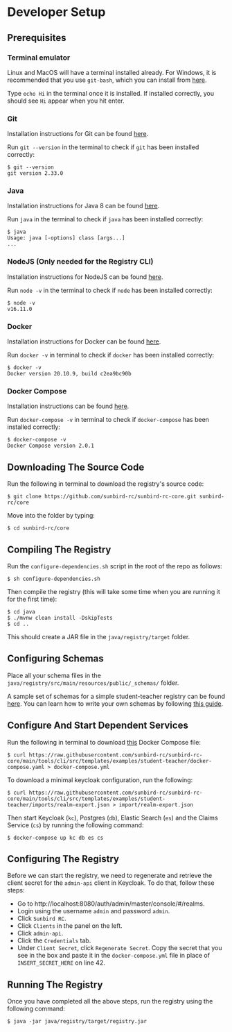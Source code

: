 # Developer Setup

## Prerequisites

### Terminal emulator

Linux and MacOS will have a terminal installed already. For Windows, it is recommended that you use `git-bash`, which you can install from [here](https://git-scm.com/download/win).

Type `echo Hi` in the terminal once it is installed. If installed correctly, you should see `Hi` appear when you hit enter.

### Git

Installation instructions for Git can be found [here](https://github.com/git-guides/install-git).

Run `git --version` in the terminal to check if `git` has been installed correctly:

```
$ git --version
git version 2.33.0
```

### Java

Installation instructions for Java 8 can be found [here](https://docs.oracle.comjavase/8/docs/technotes/guides/install/install\_overview.html).

Run `java` in the terminal to check if `java` has been installed correctly:

```
$ java
Usage: java [-options] class [args...]
...
```

### NodeJS (Only needed for the Registry CLI)

Installation instructions for NodeJS can be found [here](https://nodejs.org/en/download/package-manager/).

Run `node -v` in the terminal to check if `node` has been installed correctly:

```
$ node -v
v16.11.0
```

### Docker

Installation instructions for Docker can be found [here](https://docs.docker.com/engine/install/).

Run `docker -v` in terminal to check if `docker` has been installed correctly:

```
$ docker -v
Docker version 20.10.9, build c2ea9bc90b
```

### Docker Compose

Installation instructions can be found [here](https://docs.docker.com/engine/install/).

Run `docker-compose -v` in terminal to check if `docker-compose` has been installed correctly:

```
$ docker-compose -v
Docker Compose version 2.0.1
```

## Downloading The Source Code

Run the following in terminal to download the registry's source code:

```
$ git clone https://github.com/sunbird-rc/sunbird-rc-core.git sunbird-rc/core
```

Move into the folder by typing:

```
$ cd sunbird-rc/core
```

## Compiling The Registry

Run the `configure-dependencies.sh` script in the root of the repo as follows:

```
$ sh configure-dependencies.sh
```

Then compile the registry (this will take some time when you are running it for the first time):

```
$ cd java
$ ./mvnw clean install -DskipTests
$ cd ..
```

This should create a JAR file in the `java/registry/target` folder.

## Configuring Schemas

Place all your schema files in the `java/registry/src/main/resources/public/_schemas/` folder.

A sample set of schemas for a simple student-teacher registry can be found [here](https://github.com/Sunbird-RC/sunbird-rc-core/tree/main/tools/cli/src/templates/config/schemas). You can learn how to write your own schemas by following [this guide](schema-configuration.md).

## Configure And Start Dependent Services

Run the following in terminal to download [this](https://github.com/sunbird-rc/sunbird-rc-core/blob/main/tools/cli/src/templates/examples/student-teacher/docker-compose.yaml) Docker Compose file:

```
$ curl https://raw.githubusercontent.com/sunbird-rc/sunbird-rc-core/main/tools/cli/src/templates/examples/student-teacher/docker-compose.yaml > docker-compose.yml
```

To download a minimal keycloak configuration, run the following:

```
$ curl https://raw.githubusercontent.com/sunbird-rc/sunbird-rc-core/main/tools/cli/src/templates/examples/student-teacher/imports/realm-export.json > import/realm-export.json
```

Then start Keycloak (`kc`), Postgres (`db`), Elastic Search (`es`) and the Claims Service (`cs`) by running the following command:

```
$ docker-compose up kc db es cs
```

## Configuring The Registry

Before we can start the registry, we need to regenerate and retrieve the client secret for the `admin-api` client in Keycloak. To do that, follow these steps:

* Go to http://localhost:8080/auth/admin/master/console/#/realms.
* Login using the username `admin` and password `admin`.
* Click `Sunbird RC`.
* Click `Clients` in the panel on the left.
* Click `admin-api`.
* Click the `Credentials` tab.
* Under `Client Secret`, click `Regenerate Secret`. Copy the secret that you see in the box and paste it in the `docker-compose.yml` file in place of `INSERT_SECRET_HERE` on line 42.

## Running The Registry

Once you have completed all the above steps, run the registry using the following command:

```
$ java -jar java/registry/target/registry.jar
```
